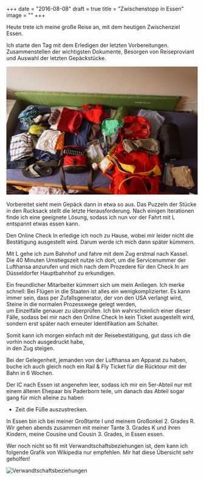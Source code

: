 +++
date = "2016-08-08"
draft = true
title = "Zwischenstopp in Essen"
image = ""
+++

Heute trete ich meine große Reise an, mit 
dem heutigen Zwischenziel Essen. 

Ich starte den Tag mit dem Erledigen der 
letzten Vorbereitungen. 
Zusammenstellen der wichtigsten Dokumente,
Besorgen von Reiseproviant und Auswahl der letzten Gepäckstücke. 

![Gepäck](/images/2016-08-08_Gepaeck.jpg)

Vorbereitet sieht mein Gepäck dann in etwa so aus. Das Puzzeln der Stücke in den Rucksack 
stellt die letzte Herausforderung.
Nach einigen Iterationen finde ich eine geeignete Lösung,
sodass ich nun vor der Fahrt mit L entspannt etwas essen kann. 

Den Online Check In erledige ich noch zu Hause, 
wobei mir leider nicht die Bestätigung 
ausgestellt wird. Darum werde ich mich dann
später kümmern.

Mit L gehe ich zum Bahnhof und fahre mit dem Zug erstmal nach Kassel. 
Die 40 Minuten Umstiegszeit nutze ich dort, um die Servicenummer der Lufthansa anzurufen 
und mich nach dem Prozedere für den Check In 
am Düsseldorfer Hauptbahnhof zu erkundigen. 

Ein freundlicher Mitarbeiter kümmert sich um 
mein Anliegen. 
Ich merke schnell: 
Bei Flügen in die Staaten ist alles ein wenigkomplizierter. 
Es kann immer sein, dass per Zufallsgenerator,
der von den USA verlangt wird,  
Steine in die normalen Prozesswege gelegt werden,  
um Einzelfälle genauer zu überprüfen. 
Ich bin wahrscheinlich einer dieser Fälle,
sodass bei mir nach den Online Check In kein Ticket 
ausgestellt wird, sondern erst später nach 
erneuter Identifikation am Schalter. 

Somit kann ich morgen einfach mit der Reisebestätigung, 
gut dass ich die vorhin noch ausgedruckt habe,  
in den Zug steigen. 

Bei der Gelegenheit, 
jemanden von der Lufthansa am Apparat zu haben, 
buche ich auch gleich noch ein Rail & Fly Ticket 
für die Rücktour mit der Bahn in 6 Wochen. 

Der IC nach Essen ist angenehm leer, 
sodass ich mir ein 5er-Abteil nur mit einem 
älteren Ehepaar bis Paderborn teile, 
um danach das Abteil sogar gang für mich 
alleine zu haben 
- Zeit die Füße auszustrecken. 

In Essen bin ich bei meiner Großtante I
und meinem Großonkel 2. Grades R. 
Wir gehen abends zusammen mit meiner 
Tante 3. Grades K und ihren Kindern, 
meine Cousine und Cousin 3. Grades, 
in Essen essen. 

Wer noch nicht so fit mit Verwandtschaftsbeziehungen ist,
dem kann ich folgende Grafik von Wikipedia 
nur empfehlen.
Mir hat diese Übersicht sehr geholfen!

![Verwandtschaftsbeziehungen](https://upload.wikimedia.org/wikipedia/commons/f/ff/European_kinship_system_de.svg)


